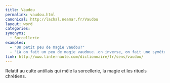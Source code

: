 ```yaml
---
title: Vaudou
permalink: vaudou.html
canonical: http://lachal.neamar.fr/Vaudou
layout: word
categories:
synonyms:
  - Sorcellerie
examples:
  - "Un petit peu de magie vaudou?"
  - "Là on fait un peu de magie vaudoue..on inverse, on fait une symétrie de la matrice par la diagonale, et on multiplie tout par pi…et voilà !"
link: http://www.linternaute.com/dictionnaire/fr/sens/vaudou/
---
```


Relatif au culte antillais qui mêle la sorcellerie, la magie et les rituels chrétiens. 

